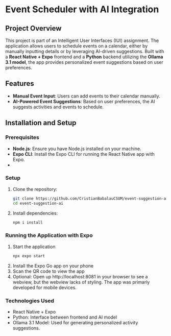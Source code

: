 # Event Scheduler with AI Integration

## Project Overview
This project is part of an Intelligent User Interfaces (IUI) assignment. The application allows users to schedule events on a calendar, either by manually inputting details or by leveraging AI-driven suggestions. Built with a **React Native + Expo** frontend and a **Python** backend utilizing the **Ollama 3.1 model**, the app provides personalized event suggestions based on user preferences.

## Features
- **Manual Event Input**: Users can add events to their calendar manually.
- **AI-Powered Event Suggestions**: Based on user preferences, the AI suggests activities and events to schedule.
  
## Installation and Setup

### Prerequisites
- **Node.js**: Ensure you have Node.js installed on your machine.
- **Expo CLI**: Install the Expo CLI for running the React Native app with Expo.
- 
### Setup

1. Clone the repository:
   ```bash
   git clone https://github.com/CristianBabalauCSUM/event-suggestion-ai.git
   cd event-suggestion-ai
   ```
2. Install dependencies:
   ```bash
   npm i install
   ```
### Running the Application with Expo
1. Start the application
   ```bash
   npx expo start
   ``` 
2. Install the Expo Go app on your phone
3. Scan the QR code to view the app
4. Optional: Open up http://localhost:8081 in your browser to see a webview, but the webview lacks of styling. The app was primarly developed for mobile devices.

### Technologies Used

- React Native + Expo
- Python: Interface between frontend and AI model
- Ollama 3.1 Model: Used for generating personalized activity suggestions.
